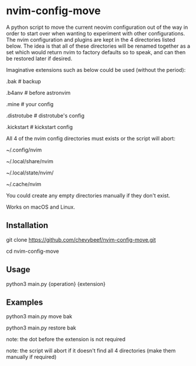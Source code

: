 # nvim-config-move
A python script to move the current neovim configuration out of the way in order to start over when wanting to experiment with other configurations. The nvim configuration and plugins are kept in the 4 directories listed below. The idea is that all of these directories will be renamed together as a set which would return nvim to factory defaults so to speak, and can then be restored later if desired. 

Imaginative extensions such as below could be used (without the period):

.bak            # backup

.b4anv          # before astronvim

.mine           # your config

.distrotube     # distrotube's config

.kickstart      # kickstart config

All 4 of the nvim config directories must exists or the script will abort:

~/.config/nvim

~/.local/share/nvim

~/.local/state/nvim/

~/.cache/nvim

You could create any empty directories manually if they don't exist.

Works on macOS and Linux.

## Installation

git clone https://github.com/chevybeef/nvim-config-move.git

cd nvim-config-move

## Usage

python3 main.py {operation} {extension}

## Examples

python3 main.py move bak

python3 main.py restore bak

note: the dot before the extension is not required

note: the script will abort if it doesn't find all 4 directories (make them manually if required)
